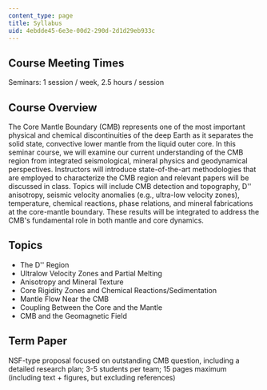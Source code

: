 ```yaml
---
content_type: page
title: Syllabus
uid: 4ebdde45-6e3e-00d2-290d-2d1d29eb933c
---
```


Course Meeting Times
--------------------

Seminars: 1 session / week, 2.5 hours / session

Course Overview
---------------

The Core Mantle Boundary (CMB) represents one of the most important physical and chemical discontinuities of the deep Earth as it separates the solid state, convective lower mantle from the liquid outer core. In this seminar course, we will examine our current understanding of the CMB region from integrated seismological, mineral physics and geodynamical perspectives. Instructors will introduce state-of-the-art methodologies that are employed to characterize the CMB region and relevant papers will be discussed in class. Topics will include CMB detection and topography, D'' anisotropy, seismic velocity anomalies (e.g., ultra-low velocity zones), temperature, chemical reactions, phase relations, and mineral fabrications at the core-mantle boundary. These results will be integrated to address the CMB's fundamental role in both mantle and core dynamics.

Topics
------

*   The D'' Region
*   Ultralow Velocity Zones and Partial Melting
*   Anisotropy and Mineral Texture
*   Core Rigidity Zones and Chemical Reactions/Sedimentation
*   Mantle Flow Near the CMB
*   Coupling Between the Core and the Mantle
*   CMB and the Geomagnetic Field

Term Paper
----------

NSF-type proposal focused on outstanding CMB question, including a detailed research plan; 3-5 students per team; 15 pages maximum (including text + figures, but excluding references)